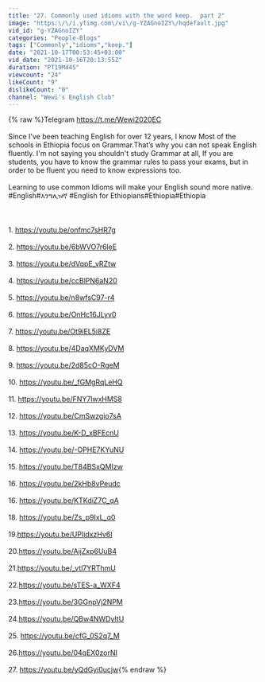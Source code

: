 ```yaml
---
title: "27. Commonly used idioms with the word keep.  part 2"
image: "https:\/\/i.ytimg.com\/vi\/g-YZAGnoIZY\/hqdefault.jpg"
vid_id: "g-YZAGnoIZY"
categories: "People-Blogs"
tags: ["Commonly","idioms","keep."]
date: "2021-10-17T00:53:45+03:00"
vid_date: "2021-10-16T20:13:55Z"
duration: "PT19M44S"
viewcount: "24"
likeCount: "9"
dislikeCount: "0"
channel: "Wewi's English Club"
---
```

{% raw %}Telegram <a rel="nofollow" target="blank" href="https://t.me/Wewi2020EC">https://t.me/Wewi2020EC</a><br /><br />Since I've been teaching English for over 12 years, I know Most of the schools in Ethiopia focus on Grammar.That’s why you can not speak English fluently. I'm not saying you shouldn't study Grammar at all, If you are students, you have to know the grammar rules to pass your exams, but in order to be fluent you need to know expressions too. <br /><br />Learning to use common Idioms will make your English sound more native.<br />#English#እንግሊዝኛ #English for Ethiopians#Ethiopia#Ethiopia<br /><br /><br /><br />1. <a rel="nofollow" target="blank" href="https://youtu.be/onfmc7sHR7g">https://youtu.be/onfmc7sHR7g</a> <br /><br />2. <a rel="nofollow" target="blank" href="https://youtu.be/6bWVO7r6leE">https://youtu.be/6bWVO7r6leE</a> <br /><br />3. <a rel="nofollow" target="blank" href="https://youtu.be/dVqpE_vRZtw">https://youtu.be/dVqpE_vRZtw</a> <br /><br />4. <a rel="nofollow" target="blank" href="https://youtu.be/ccBlPN6aN20">https://youtu.be/ccBlPN6aN20</a> <br /><br />5. <a rel="nofollow" target="blank" href="https://youtu.be/n8wfsC97-r4">https://youtu.be/n8wfsC97-r4</a> <br /><br />6. <a rel="nofollow" target="blank" href="https://youtu.be/OnHc16JLyv0">https://youtu.be/OnHc16JLyv0</a> <br /><br />7. <a rel="nofollow" target="blank" href="https://youtu.be/Ot9iEL5i8ZE">https://youtu.be/Ot9iEL5i8ZE</a> <br /><br />8. <a rel="nofollow" target="blank" href="https://youtu.be/4DaqXMKyDVM">https://youtu.be/4DaqXMKyDVM</a> <br /><br />9. <a rel="nofollow" target="blank" href="https://youtu.be/2d85cO-RgeM">https://youtu.be/2d85cO-RgeM</a> <br /><br />10. <a rel="nofollow" target="blank" href="https://youtu.be/_fGMgRqLeHQ">https://youtu.be/_fGMgRqLeHQ</a> <br /><br />11. <a rel="nofollow" target="blank" href="https://youtu.be/FNY7lwxHMS8">https://youtu.be/FNY7lwxHMS8</a> <br /><br />12. <a rel="nofollow" target="blank" href="https://youtu.be/CmSwzgio7sA">https://youtu.be/CmSwzgio7sA</a> <br /><br />13. <a rel="nofollow" target="blank" href="https://youtu.be/K-D_xBFEcnU">https://youtu.be/K-D_xBFEcnU</a> <br /><br />14. <a rel="nofollow" target="blank" href="https://youtu.be/-OPHE7KYuNU">https://youtu.be/-OPHE7KYuNU</a> <br /><br />15. <a rel="nofollow" target="blank" href="https://youtu.be/T84BSxQMIzw">https://youtu.be/T84BSxQMIzw</a> <br /><br />16. <a rel="nofollow" target="blank" href="https://youtu.be/2kHb8vPeudc">https://youtu.be/2kHb8vPeudc</a> <br /><br />16. <a rel="nofollow" target="blank" href="https://youtu.be/KTKdiZ7C_qA">https://youtu.be/KTKdiZ7C_qA</a> <br /><br />18. <a rel="nofollow" target="blank" href="https://youtu.be/Zs_p9IxL_q0">https://youtu.be/Zs_p9IxL_q0</a> <br /><br />19.<a rel="nofollow" target="blank" href="https://youtu.be/UPIidxzHv6I">https://youtu.be/UPIidxzHv6I</a> <br /><br />20.<a rel="nofollow" target="blank" href="https://youtu.be/AijZxp6UuB4">https://youtu.be/AijZxp6UuB4</a> <br /><br />21.<a rel="nofollow" target="blank" href="https://youtu.be/_vtl7YRThmU">https://youtu.be/_vtl7YRThmU</a> <br /><br />22.<a rel="nofollow" target="blank" href="https://youtu.be/sTES-a_WXF4">https://youtu.be/sTES-a_WXF4</a> <br /><br />23.<a rel="nofollow" target="blank" href="https://youtu.be/3GGnpVj2NPM">https://youtu.be/3GGnpVj2NPM</a> <br /><br />24.<a rel="nofollow" target="blank" href="https://youtu.be/QBw4NWDyItU">https://youtu.be/QBw4NWDyItU</a> <br /><br />25. <a rel="nofollow" target="blank" href="https://youtu.be/cfG_0S2q7_M">https://youtu.be/cfG_0S2q7_M</a><br /><br />26.<a rel="nofollow" target="blank" href="https://youtu.be/04qEX0zorNI">https://youtu.be/04qEX0zorNI</a><br /><br />27. <a rel="nofollow" target="blank" href="https://youtu.be/yQdGyi0ucjw">https://youtu.be/yQdGyi0ucjw</a>{% endraw %}
